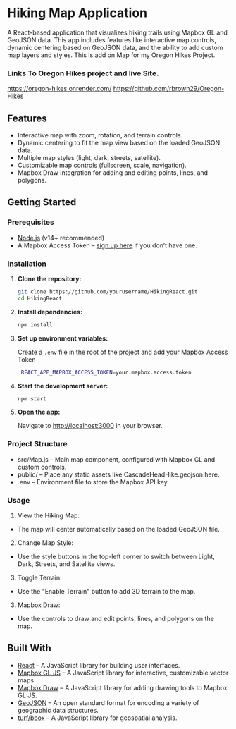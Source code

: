 # Hiking Map Application

A React-based application that visualizes hiking trails using Mapbox GL and GeoJSON data. This app includes features like interactive map controls, dynamic centering based on GeoJSON data, and the ability to add custom map layers and styles. This is add on Map for my Oregon Hikes Project.

### Links To Oregon Hikes project and live Site.
https://oregon-hikes.onrender.com/
https://github.com/rbrown29/Oregon-Hikes

## Features

- Interactive map with zoom, rotation, and terrain controls.
- Dynamic centering to fit the map view based on the loaded GeoJSON data.
- Multiple map styles (light, dark, streets, satellite).
- Customizable map controls (fullscreen, scale, navigation).
- Mapbox Draw integration for adding and editing points, lines, and polygons.

## Getting Started

### Prerequisites

- [Node.js](https://nodejs.org/) (v14+ recommended)
- A Mapbox Access Token – [sign up here](https://account.mapbox.com/auth/signup/) if you don’t have one.

### Installation

1. **Clone the repository:**

   ```bash
   git clone https://github.com/yourusername/HikingReact.git
   cd HikingReact

    ```
2. **Install dependencies:**

   ```bash
   npm install
   ```
3. **Set up environment variables:**

   Create a `.env` file in the root of the project and add your Mapbox Access Token
   
   ```bash
    REACT_APP_MAPBOX_ACCESS_TOKEN=your.mapbox.access.token
    ```
4. **Start the development server:**

   ```bash
   npm start
   ```
5. **Open the app:**

   Navigate to [http://localhost:3000](http://localhost:3000) in your browser.

### Project Structure
- src/Map.js – Main map component, configured with Mapbox GL and custom controls.
- public/ – Place any static assets like CascadeHeadHike.geojson here.
- .env – Environment file to store the Mapbox API key.

### Usage
1. View the Hiking Map:

- The map will center automatically based on the loaded GeoJSON file.
2. Change Map Style:

- Use the style buttons in the top-left corner to switch between Light, Dark, Streets, and Satellite views.
3. Toggle Terrain:

- Use the "Enable Terrain" button to add 3D terrain to the map.
3. Mapbox Draw:

- Use the controls to draw and edit points, lines, and polygons on the map.

## Built With
- [React](https://reactjs.org/) – A JavaScript library for building user interfaces.
- [Mapbox GL JS](https://docs.mapbox.com/mapbox-gl-js/api/) – A JavaScript library for interactive, customizable vector maps.
- [Mapbox Draw](https://docs.mapbox.com/mapbox-gl-js/api/#draw) – A JavaScript library for adding drawing tools to Mapbox GL JS.
- [GeoJSON](https://geojson.org/) – An open standard format for encoding a variety of geographic data structures.
- [turf/bbox](https://turfjs.org/docs/#bbox) – A JavaScript library for geospatial analysis.
